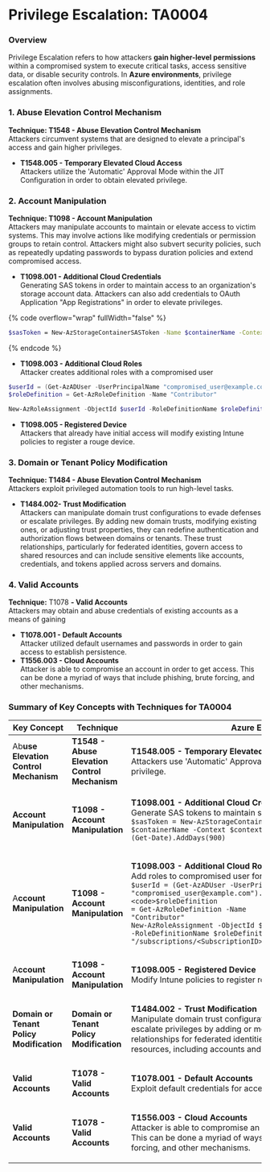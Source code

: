 # Privilege Escalation: TA0004

### **Overview**

Privilege Escalation refers to how attackers **gain higher-level permissions** within a compromised system to execute critical tasks, access sensitive data, or disable security controls. In **Azure environments**, privilege escalation often involves abusing misconfigurations, identities, and role assignments.

### **1.** Abuse Elevation Control Mechanism

**Technique: T1548 - Abuse Elevation Control Mechanism**\
Attackers circumvent systems that are designed to elevate a principal's access and gain higher privileges.

* **T1548.005 - Temporary Elevated Cloud Access**\
  Attackers utilize the 'Automatic' Approval Mode within the JIT Configuration in order to obtain elevated privilege.&#x20;

### **2.** Account Manipulation

**Technique: T1098 - Account Manipulation**\
Attackers may manipulate accounts to maintain or elevate access to victim systems. This may involve actions like modifying credentials or permission groups to retain control. Attackers might also subvert security policies, such as repeatedly updating passwords to bypass duration policies and extend compromised access.

* **T1098.001 - Additional Cloud Credentials**\
  Generating SAS tokens in order to maintain access to an organization's storage account data. Attackers can also add credentials to OAuth Application "App Registrations" in order to elevate privileges.

{% code overflow="wrap" fullWidth="false" %}
```bash
$sasToken = New-AzStorageContainerSASToken -Name $containerName -Context $context         -Permission rwdl -ExpiryTime (Get-Date).AddDays(900)
```
{% endcode %}

* **T1098.003 - Additional Cloud Roles**\
  Attacker creates additional roles with a compromised user

```powershell
$userId = (Get-AzADUser -UserPrincipalName "compromised_user@example.com").Id $roleDefinition = Get-AzRoleDefinition -Name "Contributor"
$roleDefinition = Get-AzRoleDefinition -Name "Contributor"

New-AzRoleAssignment -ObjectId $userId -RoleDefinitionName $roleDefinition.Name -Scope "/subscriptions/<SubscriptionID>/ResourceGroups/CompanySecrets"
```

* **T1098.005 - Registered Device**\
  Attackers that already have initial access will modify existing Intune policies to register a rouge device.

### **3.** Domain or Tenant Policy Modification

**Technique: T1484 - Abuse Elevation Control Mechanism**\
Attackers exploit privileged automation tools to run high-level tasks.

* **T1484.002- Trust Modification**\
  Attackers can manipulate domain trust configurations to evade defenses or escalate privileges. By adding new domain trusts, modifying existing ones, or adjusting trust properties, they can redefine authentication and authorization flows between domains or tenants. These trust relationships, particularly for federated identities, govern access to shared resources and can include sensitive elements like accounts, credentials, and tokens applied across servers and domains.

### **4. Valid Accounts**

**Technique:** T1078 **- Valid Accounts**\
Attackers may obtain and abuse credentials of existing accounts as a means of gaining

* **T1078.001 - Default Accounts**\
  Attacker utilized default usernames and passwords in order to gain access to establish persistence.
* **T1556.003 - Cloud Accounts**\
  Attacker is able to compromise an account in order to get access. This can be done a myriad of ways that include phishing, brute forcing, and other mechanisms.&#x20;

### **Summary of Key Concepts with Techniques for TA0004**

| Key Concept                              | Technique                                     | Azure Example                                                                                                                                                                                                                                                                                                                                                                                                                                                         |
| ---------------------------------------- | --------------------------------------------- | --------------------------------------------------------------------------------------------------------------------------------------------------------------------------------------------------------------------------------------------------------------------------------------------------------------------------------------------------------------------------------------------------------------------------------------------------------------------- |
| Ab**use Elevation Control Mechanism**    | **T1548 - Abuse Elevation Control Mechanism** | <p><strong>T1548.005 - Temporary Elevated Cloud Access</strong><br>Attackers use 'Automatic' Approval Mode in JIT to obtain elevated privilege.</p>                                                                                                                                                                                                                                                                                                                   |
| **Account Manipulation**                 | **T1098 - Account Manipulation**              | <p><strong>T1098.001 - Additional Cloud Credentials</strong><br>Generate SAS tokens to maintain storage account access.<br><code>$sasToken = New-AzStorageContainerSASToken -Name $containerName -Context $context -Permission rwdl -ExpiryTime (Get-Date).AddDays(900)</code></p>                                                                                                                                                                                    |
| A**ccount Manipulation**                 | **T1098 - Account Manipulation**              | <p><strong>T1098.003 - Additional Cloud Roles</strong><br>Add roles to compromised user for elevated access:<br><code>$userId = (Get-AzADUser -UserPrincipalName "compromised_user@example.com").Id</code><br><code>$roleDefinition = Get-AzRoleDefinition -Name "Contributor"</code><br><code>New-AzRoleAssignment -ObjectId $userId -RoleDefinitionName $roleDefinition.Name -Scope "/subscriptions/&#x3C;SubscriptionID>/ResourceGroups/CompanySecrets"</code></p> |
| A**ccount Manipulation**                 | **T1098 - Account Manipulation**              | <p><strong>T1098.005 - Registered Device</strong><br>Modify Intune policies to register rogue devices.</p>                                                                                                                                                                                                                                                                                                                                                            |
| **Domain or Tenant Policy Modification** | **Domain or Tenant Policy Modification**      | <p><strong>T1484.002 - Trust Modification</strong><br>Manipulate domain trust configurations to evade defenses or escalate privileges by adding or modifying trusts. Trusted relationships for federated identities control access to shared resources, including accounts and tokens.</p>                                                                                                                                                                            |
| **Valid Accounts**                       | **T1078 - Valid Accounts**                    | <p><strong>T1078.001 - Default Accounts</strong><br>Exploit default credentials for access and persistence.</p>                                                                                                                                                                                                                                                                                                                                                       |
| **Valid Accounts**                       | **T1078 - Valid Accounts**                    | <p><strong>T1556.003 - Cloud Accounts</strong><br>Attacker is able to compromise an account in order to get access. This can be done a myriad of ways that include phishing, brute forcing, and other mechanisms. </p>                                                                                                                                                                                                                                                |


